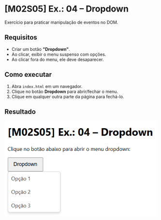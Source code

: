 # [M02S05] Ex.: 04 – Dropdown

Exercício para praticar manipulação de eventos no DOM.

## Requisitos
- Criar um botão **"Dropdown"**.  
- Ao clicar, exibir o menu suspenso com opções.  
- Ao clicar fora do menu, ele deve desaparecer.  

## Como executar
1. Abra `index.html` em um navegador.  
2. Clique no botão **Dropdown** para abrir/fechar o menu.  
3. Clique em qualquer outra parte da página para fechá-lo.

## Resultado
![alt text](image.png)